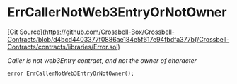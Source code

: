 # ErrCallerNotWeb3EntryOrNotOwner
[Git Source](https://github.com/Crossbell-Box/Crossbell-Contracts/blob/d4bcd4403377f0886ae184e5f617e94fbdfa377b(/Crossbell-Contracts/contracts/libraries/Error.sol)

*Caller is not web3Entry contract, and not the owner of character*


```solidity
error ErrCallerNotWeb3EntryOrNotOwner();
```

